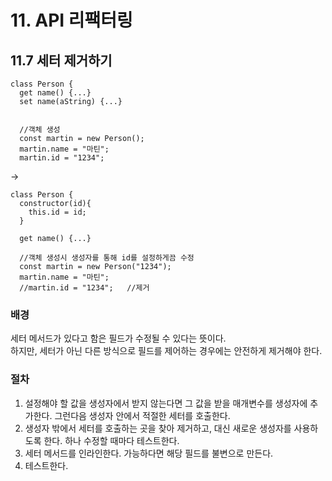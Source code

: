# 11. API 리팩터링
## 11.7 세터 제거하기
```JS
class Person { 
  get name() {...} 
  set name(aString) {...}
  
  
  //객체 생성
  const martin = new Person();
  martin.name = "마틴";
  martin.id = "1234";
```
->
```JS
class Person { 
  constructor(id){
    this.id = id;
  }

  get name() {...}
  
  //객체 생성시 생성자를 통해 id를 설정하게끔 수정
  const martin = new Person("1234");
  martin.name = "마틴";
  //martin.id = "1234";   //제거
```

### 배경
세터 메서드가 있다고 함은 필드가 수정될 수 있다는 뜻이다.  
하지만, 세터가 아닌 다른 방식으로 필드를 제어하는 경우에는 안전하게 제거해야 한다.

### 절차
1. 설정해야 할 값을 생성자에서 받지 않는다면 그 값을 받을 매개변수를 생성자에 추가한다. 그런다음 생성자 안에서 적절한 세터를 호출한다.
2. 생성자 밖에서 세터를 호출하는 곳을 찾아 제거하고, 대신 새로운 생성자를 사용하도록 한다. 하나 수정할 때마다 테스트한다.
3. 세터 메서드를 인라인한다. 가능하다면 해당 필드를 불변으로 만든다.
4. 테스트한다.
